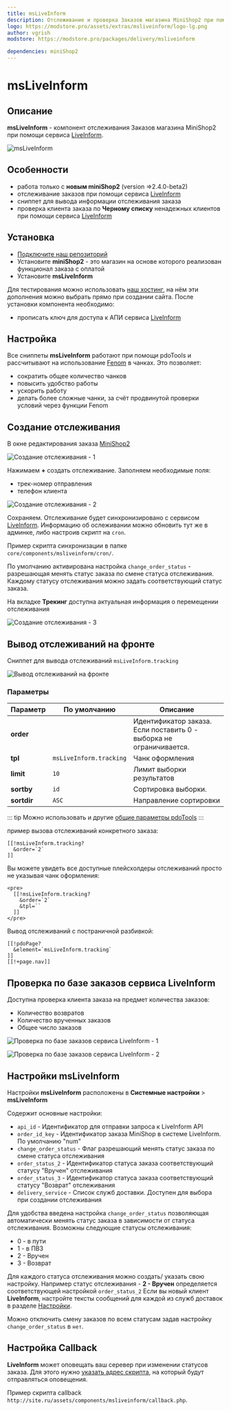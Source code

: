 ```yaml
---
title: msLiveInform
description: Отслеживание и проверка Заказов магазина MiniShop2 при помощи сервиса LiveInform
logo: https://modstore.pro/assets/extras/msliveinform/logo-lg.png
author: vgrish
modstore: https://modstore.pro/packages/delivery/msliveinform

dependencies: miniShop2
---
```


# msLiveInform

## Описание

**msLiveInform** - компонент отслеживания Заказов магазина MiniShop2 при помощи сервиса [LiveInform][001].

![msLiveInform](https://file.modx.pro/files/0/4/6/046f774ad0906fa37732868978226c1b.png)

## Особенности

- работа только с **новым miniShop2** (version =>2.4.0-beta2)
- отслеживание заказов при помощи сервиса [LiveInform][001]
- сниппет для вывода информации отслеживания заказа
- проверка клиента заказа по **Черному списку** ненадежных клиентов при помощи сервиса [LiveInform][001]

## Установка

- [Подключите наш репозиторий][002]
- Установите **miniShop2** - это магазин на основе которого реализован функционал заказа c оплатой
- Установите **msLiveInform**

Для тестирования можно использовать [наш хостинг][002], на нём эти дополнения можно выбрать прямо при создании сайта.
После установки компонента необходимо:

- прописать ключ для доступа к АПИ сервиса [LiveInform][001]

## Настройка

Все сниппеты **msLiveInform** работают при помощи pdoTools и рассчитывают на использование [Fenom][010103] в чанках.
Это позволяет:

- сократить общее количество чанков
- повысить удобство работы
- ускорить работу
- делать более сложные чанки, за счёт продвинутой проверки условий через функции Fenom

## Создание отслеживания

В окне редактирования заказа [MiniShop2][01020103]

![Создание отслеживания - 1](https://file.modx.pro/files/8/d/7/8d75d9656092ad99601e10253d83639f.png)

Нажимаем **+** создать отслеживание. Заполняем необходимые поля:

- трек-номер отправления
- телефон клиента

![Создание отслеживания - 2](https://file.modx.pro/files/1/8/9/1895f4eec3345b16ce27b6c554d75a99.png)

Сохраняем. Отслеживание будет синхронизировано с сервисом [LiveInform][001].
Информацию об ослеживании можно обновить тут же в админке, либо настроив скрипт на `cron`.

Пример скрипта синхронизации в папке `core/components/msliveinform/cron/`.

По умолчанию активирована настройка `change_order_status` - разрешающая менять статус заказа по смене статуса отслеживания. Каждому статусу отслеживания можно задать соответствующий статус заказа.

На вкладке **Трекинг** доступна актуальная информация о перемещении отслеживания

![Создание отслеживания - 3](https://file.modx.pro/files/a/9/7/a97479501e859dba0f3ba3d160da45ff.png)

## Вывод отслеживаний на фронте

Сниппет для вывода отслеживаний `msLiveInform.tracking`

![Вывод отслеживаний на фронте](https://file.modx.pro/files/e/c/2/ec25ccb251ffc95245151986512c6fea.png)

### Параметры

| Параметр    | По умолчанию            | Описание                                                            |
| ----------- | ----------------------- | ------------------------------------------------------------------- |
| **order**   |                         | Идентификатор заказа. Если поставить 0 - выборка не ограничивается. |
| **tpl**     | `msLiveInform.tracking` | Чанк оформления                                                     |
| **limit**   | `10`                    | Лимит выборки результатов                                           |
| **sortby**  | `id`                    | Сортировка выборки.                                                 |
| **sortdir** | `ASC`                   | Направление сортировки                                              |

::: tip
Можно использовать и другие [общие параметры pdoTools][0104]
:::

пример вызова отслеживаний конкретного заказа:

```modx
[[!msLiveInform.tracking?
  &order=`2`
]]
```

Вы можете увидеть все доступные плейсхолдеры отслеживаний просто не указывая чанк оформления:

```modx
<pre>
  [[!msLiveInform.tracking?
    &order=`2`
    &tpl=``
  ]]
</pre>
```

Вывод отслеживаний с постраничной разбивкой:

```modx
[[!pdoPage?
  &element=`msLiveInform.tracking`
]]
[[!+page.nav]]
```

## Проверка по базе заказов сервиса LiveInform

Доступна проверка клиента заказа на предмет количества заказов:

- Количество возвратов
- Количество врученных заказов
- Общее число заказов

![Проверка по базе заказов сервиса LiveInform - 1](https://file.modx.pro/files/c/f/8/cf8bbcbda0f39ae7e500c0254c0caa84.png)

![Проверка по базе заказов сервиса LiveInform - 2](https://file.modx.pro/files/9/f/3/9f30f7d46f18f5588eb7fd76f039a95d.png)

## Настройки msLiveInform

Настройки **msLiveInform** расположены в **Системные настройки** > **msLiveInform**

Содержит основные настройки:

- `api_id` - Идентификатор для отправки запроса к LiveInform API
- `order_id_key` - Идентификатор заказа MiniShop в системе LiveInform. По умолчанию "num"
- `change_order_status` - Флаг разрешающий менять статус заказа по смене статуса отслеживания
- `order_status_2` - Идентификатор статуса заказа соответствующий статусу "Вручен" отслеживания
- `order_status_3` - Идентификатор статуса заказа соответствующий статусу "Возврат" отслеживания
- `delivery_service` - Список служб доставки. Доступен для выбора при создании отслеживания

Для удобства введена настройка `change_order_status` позволяющая автоматически менять статус заказа в зависимости от статуса отслеживания.
Возможны следующие статусы отслеживания:

- 0 - в пути
- 1 - в ПВЗ
- 2 - Вручен
- 3 - Возврат

Для каждого статуса отслеживания можно создать/ указать свою настройку. Например статус отслеживания - **2 - Вручен** определяется соответствующей настройкой `order_status_2`
Если вы новый клиент **LiveInform**, настройте тексты сообщений для каждой из служб доставок в разделе [Настройки][00101].

Можно отключить смену заказов по всем статусам задав настройку `change_order_status` в `нет`.

## Настройка Callback

**LiveInform** может оповещать ваш серевер при изменении статусов заказа. Для этого нужно [указать адрес скрипта][00102], на который будут отправляться оповещения.

Пример скрипта callback `http://site.ru/assets/components/msliveinform/callback.php`.

[010103]: /components/pdotools/parser
[01020103]: /components/minishop2/interface/orders
[0104]: /components/pdotools/general-properties

[001]: https://liveinform.ru/?partner=166
[00101]: https://www.liveinform.ru/account/settings?partner=166
[00102]: https://liveinform.ru/account/integration/callback?partner=166
[002]: https://modhost.pro
